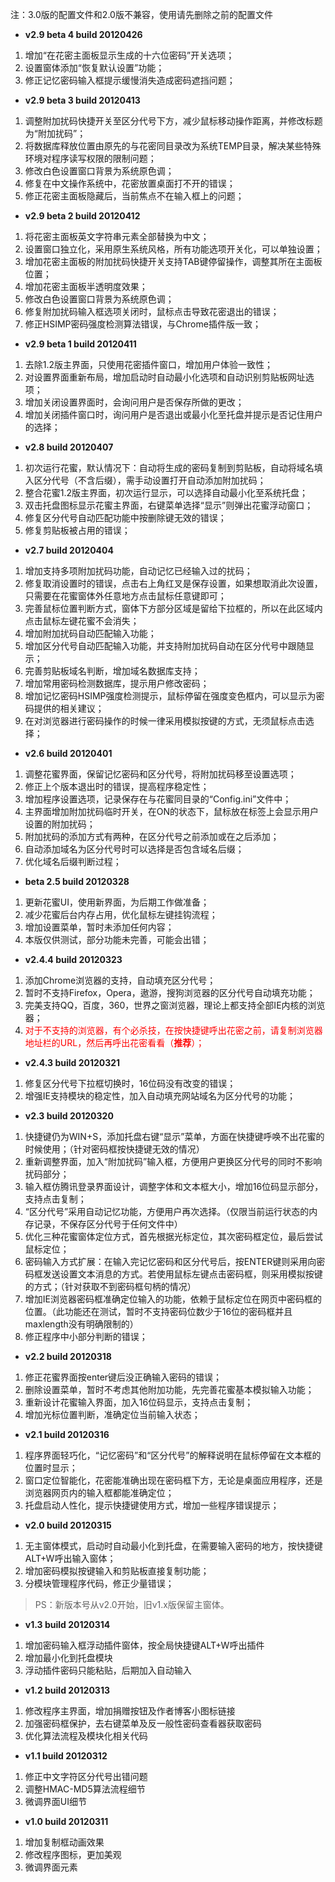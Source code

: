 注：3.0版的配置文件和2.0版不兼容，使用请先删除之前的配置文件

  * **v2.9 beta 4 build 20120426**

  1. 增加“在花密主面板显示生成的十六位密码”开关选项；
  1. 设置窗体添加“恢复默认设置”功能；
  1. 修正记忆密码输入框提示缓慢消失造成密码遮挡问题；

  * **v2.9 beta 3 build 20120413**

  1. 调整附加扰码快捷开关至区分代号下方，减少鼠标移动操作距离，并修改标题为“附加扰码”；
  1. 将数据库释放位置由原先的与花密同目录改为系统TEMP目录，解决某些特殊环境对程序读写权限的限制问题；
  1. 修改白色设置窗口背景为系统原色调；
  1. 修复在中文操作系统中，花密放置桌面打不开的错误；
  1. 修正花密主面板隐藏后，当前焦点不在输入框上的问题；

  * **v2.9 beta 2 build 20120412**

  1. 将花密主面板英文字符串元素全部替换为中文；
  1. 设置窗口独立化，采用原生系统风格，所有功能选项开关化，可以单独设置；
  1. 增加花密主面板的附加扰码快捷开关支持TAB键停留操作，调整其所在主面板位置；
  1. 增加花密主面板半透明度效果；
  1. 修改白色设置窗口背景为系统原色调；
  1. 修复附加扰码输入框选项关闭时，鼠标点击导致花密退出的错误；
  1. 修正HSIMP密码强度检测算法错误，与Chrome插件版一致；

  * **v2.9 beta 1 build 20120411**

  1. 去除1.2版主界面，只使用花密插件窗口，增加用户体验一致性；
  1. 对设置界面重新布局，增加启动时自动最小化选项和自动识别剪贴板网址选项；
  1. 增加关闭设置界面时，会询问用户是否保存所做的更改；
  1. 增加关闭插件窗口时，询问用户是否退出或最小化至托盘并提示是否记住用户的选择；

  * **v2.8 build 20120407**

  1. 初次运行花蜜，默认情况下：自动将生成的密码复制到剪贴板，自动将域名填入区分代号（不含后缀），需手动设置打开自动添加附加扰码；
  1. 整合花蜜1.2版主界面，初次运行显示，可以选择自动最小化至系统托盘；
  1. 双击托盘图标显示花蜜主界面，右键菜单选择“显示”则弹出花蜜浮动窗口；
  1. 修复区分代号自动匹配功能中按删除键无效的错误；
  1. 修复剪贴板被占用的错误；

  * **v2.7 build 20120404**

  1. 增加支持多项附加扰码功能，自动记忆已经输入过的扰码；
  1. 修复取消设置时的错误，点击右上角红叉是保存设置，如果想取消此次设置，只需要在花蜜窗体外任意地方点击鼠标任意键即可；
  1. 完善鼠标位置判断方式，窗体下方部分区域是留给下拉框的，所以在此区域内点击鼠标左键花蜜不会消失；
  1. 增加附加扰码自动匹配输入功能；
  1. 增加区分代号自动匹配输入功能，并支持附加扰码自动在区分代号中跟随显示；
  1. 完善剪贴板域名判断，增加域名数据库支持；
  1. 增加常用密码检测数据库，提示用户修改密码；
  1. 增加记忆密码HSIMP强度检测提示，鼠标停留在强度变色框内，可以显示为密码提供的相关建议；
  1. 在对浏览器进行密码操作的时候一律采用模拟按键的方式，无须鼠标点击选择；

  * **v2.6 build 20120401**

  1. 调整花蜜界面，保留记忆密码和区分代号，将附加扰码移至设置选项；
  1. 修正上个版本退出时的错误，提高程序稳定性；
  1. 增加程序设置选项，记录保存在与花蜜同目录的“Config.ini”文件中；
  1. 主界面增加附加扰码临时开关，在ON的状态下，鼠标放在标签上会显示用户设置的附加扰码；
  1. 附加扰码的添加方式有两种，在区分代号之前添加或在之后添加；
  1. 自动添加域名为区分代号时可以选择是否包含域名后缀；
  1. 优化域名后缀判断过程；

  * **beta 2.5 build 20120328**

  1. 更新花蜜UI，使用新界面，为后期工作做准备；
  1. 减少花蜜后台内存占用，优化鼠标左键挂钩流程；
  1. 增加设置菜单，暂时未添加任何内容；
  1. 本版仅供测试，部分功能未完善，可能会出错；

  * **v2.4.4 build 20120323**

  1. 添加Chrome浏览器的支持，自动填充区分代号；
  1. 暂时不支持Firefox，Opera，遨游，搜狗浏览器的区分代号自动填充功能；
  1. 完美支持QQ，百度，360，世界之窗浏览器，理论上都支持全部IE内核的浏览器；
  1. <font color='red'>对于不支持的浏览器，有个必杀技，在按快捷键呼出花密之前，请复制浏览器地址栏的URL，然后再呼出花密看看（<b>推荐</b>）；</font>

  * **v2.4.3 build 20120321**

  1. 修复区分代号下拉框切换时，16位码没有改变的错误；
  1. 增强IE支持模块的稳定性，加入自动填充网站域名为区分代号的功能；

  * **v2.3 build 20120320**

  1. 快捷键仍为WIN+S，添加托盘右键“显示”菜单，方面在快捷键呼唤不出花蜜的时候使用；（针对密码框按快捷键无效的情况）
  1. 重新调整界面，加入“附加扰码”输入框，方便用户更换区分代号的同时不影响扰码部分；
  1. 输入框仿腾讯登录界面设计，调整字体和文本框大小，增加16位码显示部分，支持点击复制；
  1. “区分代号”采用自动记忆功能，方便用户再次选择。（仅限当前运行状态的内存记录，不保存区分代号于任何文件中）
  1. 优化三种花蜜窗体定位方式，首先根据光标定位，其次密码框定位，最后尝试鼠标定位；
  1. 密码输入方式扩展：在输入完记忆密码和区分代号后，按ENTER键则采用向密码框发送设置文本消息的方式。若使用鼠标左键点击密码框，则采用模拟按键的方式；（针对获取不到密码框句柄的情况）
  1. 增加IE浏览器密码框准确定位输入的功能，依赖于鼠标定位在网页中密码框的位置。（此功能还在测试，暂时不支持密码位数少于16位的密码框并且maxlength没有明确限制的）
  1. 修正程序中小部分判断的错误；

  * **v2.2 build 20120318**

  1. 修正花蜜界面按enter键后没正确输入密码的错误；
  1. 删除设置菜单，暂时不考虑其他附加功能，先完善花蜜基本模拟输入功能；
  1. 重新设计花蜜输入界面，加入16位码显示，支持点击复制；
  1. 增加光标位置判断，准确定位当前输入状态；

  * **v2.1 build 20120316**

  1. 程序界面轻巧化，“记忆密码”和“区分代号”的解释说明在鼠标停留在文本框的位置时显示；
  1. 窗口定位智能化，花密能准确出现在密码框下方，无论是桌面应用程序，还是浏览器网页内的输入框都能准确定位；
  1. 托盘启动人性化，提示快捷键使用方式，增加一些程序错误提示；

  * **v2.0 build 20120315**

  1. 无主窗体模式，启动时自动最小化到托盘，在需要输入密码的地方，按快捷键ALT+W呼出输入窗体；
  1. 增加密码模拟按键输入和剪贴板直接复制功能；
  1. 分模块管理程序代码，修正少量错误；
> PS：新版本号从v2.0开始，旧v1.x版保留主窗体。

  * **v1.3 build 20120314**

  1. 增加密码输入框浮动插件窗体，按全局快捷键ALT+W呼出插件
  1. 增加最小化到托盘模块
  1. 浮动插件密码只能粘贴，后期加入自动输入

  * **v1.2 build 20120313**

  1. 修改程序主界面，增加捐赠按钮及作者博客小图标链接
  1. 加强密码框保护，去右键菜单及反一般性密码查看器获取密码
  1. 优化算法流程及模块化相关代码

  * **v1.1 build 20120312**

  1. 修正中文字符区分代号出错问题
  1. 调整HMAC-MD5算法流程细节
  1. 微调界面UI细节

  * **v1.0 build 20120311**

  1. 增加复制框动画效果
  1. 修改程序图标，更加美观
  1. 微调界面元素